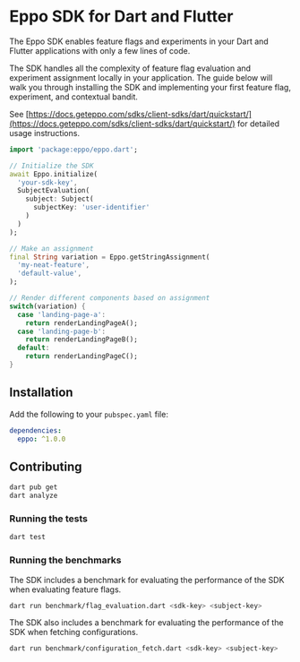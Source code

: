 # Eppo SDK for Dart and Flutter

The Eppo SDK enables feature flags and experiments in your Dart and Flutter applications with only a few lines of code.

The SDK handles all the complexity of feature flag evaluation and experiment assignment locally in your application. 
The guide below will walk you through installing the SDK and implementing your first feature flag, experiment, and contextual bandit.

See [https://docs.geteppo.com/sdks/client-sdks/dart/quickstart/](https://docs.geteppo.com/sdks/client-sdks/dart/quickstart/) for detailed usage instructions.

```dart
import 'package:eppo/eppo.dart';

// Initialize the SDK
await Eppo.initialize(
  'your-sdk-key',
  SubjectEvaluation(
    subject: Subject(
      subjectKey: 'user-identifier'
    )
  )
);

// Make an assignment
final String variation = Eppo.getStringAssignment(
  'my-neat-feature',
  'default-value',
);

// Render different components based on assignment
switch(variation) {
  case 'landing-page-a':
    return renderLandingPageA();
  case 'landing-page-b':
    return renderLandingPageB();
  default:
    return renderLandingPageC();
}
```

## Installation

Add the following to your `pubspec.yaml` file:

```yaml
dependencies:
  eppo: ^1.0.0
```

## Contributing

```bash
dart pub get
dart analyze
```

### Running the tests

```bash
dart test
```

### Running the benchmarks

The SDK includes a benchmark for evaluating the performance of the SDK when evaluating feature flags.

```bash
dart run benchmark/flag_evaluation.dart <sdk-key> <subject-key>
```

The SDK also includes a benchmark for evaluating the performance of the SDK when fetching configurations.

```bash
dart run benchmark/configuration_fetch.dart <sdk-key> <subject-key>
```
